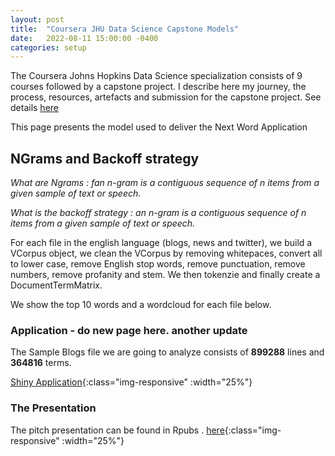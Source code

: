 ```yaml
---
layout: post
title:  "Coursera JHU Data Science Capstone Models"
date:   2022-08-11 15:00:00 -0400
categories: setup
---
```

The Coursera Johns Hopkins Data Science specialization consists of 9 courses followed by a capstone project. I describe here my journey, the process, resources, artefacts and submission for the capstone project. See details [here](https://www.coursera.org/learn/data-science-project)

This page presents the model used to deliver the Next Word Application

## NGrams and Backoff strategy

*What are Ngrams : fan n-gram is a contiguous sequence of n items from a given sample of text or speech.*

*What is the backoff strategy : an n-gram is a contiguous sequence of n items from a given sample of text or speech.*

For each file in the english language (blogs, news and twitter), we build a VCorpus object, we clean the VCorpus by removing whitepaces, convert all to lower case, remove English stop words, remove punctuation, remove numbers, remove profanity and stem. We then tokenzie and finally create a DocumentTermMatrix.

We show the top 10 words and a wordcloud for each file below.

### Application - do new page here. another update
The Sample Blogs file we are going to analyze consists of **899288** lines and **364816** terms.

[Shiny Application](https://bluebonobo.shinyapps.io/CapstoneProjectShinyApp/){:class="img-responsive" :width="25%"}

### The Presentation

The pitch presentation can be found in Rpubs .
[here](https://rpubs.com/bluebonobo/capstoneproject){:class="img-responsive" :width="25%"}

